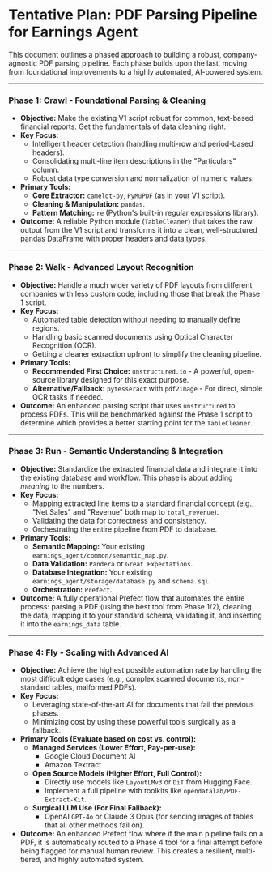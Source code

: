# Tentative Plan: PDF Parsing Pipeline for Earnings Agent

This document outlines a phased approach to building a robust, company-agnostic PDF parsing pipeline. Each phase builds upon the last, moving from foundational improvements to a highly automated, AI-powered system.

---

### Phase 1: Crawl - Foundational Parsing & Cleaning

* **Objective:** Make the existing V1 script robust for common, text-based financial reports. Get the fundamentals of data cleaning right.
* **Key Focus:**
    * Intelligent header detection (handling multi-row and period-based headers).
    * Consolidating multi-line item descriptions in the "Particulars" column.
    * Robust data type conversion and normalization of numeric values.
* **Primary Tools:**
    * **Core Extractor:** `camelot-py`, `PyMuPDF` (as in your V1 script).
    * **Cleaning & Manipulation:** `pandas`.
    * **Pattern Matching:** `re` (Python's built-in regular expressions library).
* **Outcome:** A reliable Python module (`TableCleaner`) that takes the raw output from the V1 script and transforms it into a clean, well-structured pandas DataFrame with proper headers and data types.

---

### Phase 2: Walk - Advanced Layout Recognition

* **Objective:** Handle a much wider variety of PDF layouts from different companies with less custom code, including those that break the Phase 1 script.
* **Key Focus:**
    * Automated table detection without needing to manually define regions.
    * Handling basic scanned documents using Optical Character Recognition (OCR).
    * Getting a cleaner extraction upfront to simplify the cleaning pipeline.
* **Primary Tools:**
    * **Recommended First Choice:** `unstructured.io` - A powerful, open-source library designed for this exact purpose.
    * **Alternative/Fallback:** `pytesseract` with `pdf2image` - For direct, simple OCR tasks if needed.
* **Outcome:** An enhanced parsing script that uses `unstructured` to process PDFs. This will be benchmarked against the Phase 1 script to determine which provides a better starting point for the `TableCleaner`.

---

### Phase 3: Run - Semantic Understanding & Integration

* **Objective:** Standardize the extracted financial data and integrate it into the existing database and workflow. This phase is about adding *meaning* to the numbers.
* **Key Focus:**
    * Mapping extracted line items to a standard financial concept (e.g., "Net Sales" and "Revenue" both map to `total_revenue`).
    * Validating the data for correctness and consistency.
    * Orchestrating the entire pipeline from PDF to database.
* **Primary Tools:**
    * **Semantic Mapping:** Your existing `earnings_agent/common/semantic_map.py`.
    * **Data Validation:** `Pandera` or `Great Expectations`.
    * **Database Integration:** Your existing `earnings_agent/storage/database.py` and `schema.sql`.
    * **Orchestration:** `Prefect`.
* **Outcome:** A fully operational Prefect flow that automates the entire process: parsing a PDF (using the best tool from Phase 1/2), cleaning the data, mapping it to your standard schema, validating it, and inserting it into the `earnings_data` table.

---

### Phase 4: Fly - Scaling with Advanced AI

* **Objective:** Achieve the highest possible automation rate by handling the most difficult edge cases (e.g., complex scanned documents, non-standard tables, malformed PDFs).
* **Key Focus:**
    * Leveraging state-of-the-art AI for documents that fail the previous phases.
    * Minimizing cost by using these powerful tools surgically as a fallback.
* **Primary Tools (Evaluate based on cost vs. control):**
    * **Managed Services (Lower Effort, Pay-per-use):**
        * Google Cloud Document AI
        * Amazon Textract
    * **Open Source Models (Higher Effort, Full Control):**
        * Directly use models like `LayoutLMv3` or `DiT` from Hugging Face.
        * Implement a full pipeline with toolkits like `opendatalab/PDF-Extract-Kit`.
    * **Surgical LLM Use (For Final Fallback):**
        * OpenAI `GPT-4o` or Claude 3 Opus (for sending images of tables that all other methods fail on).
* **Outcome:** An enhanced Prefect flow where if the main pipeline fails on a PDF, it is automatically routed to a Phase 4 tool for a final attempt before being flagged for manual human review. This creates a resilient, multi-tiered, and highly automated system.